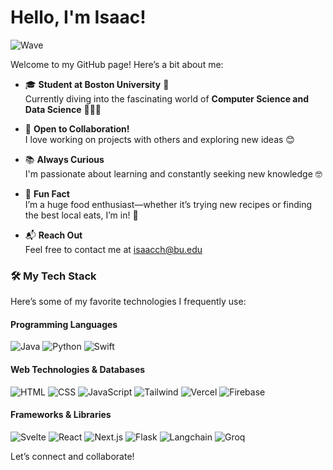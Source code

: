 # Hello, I'm Isaac!

![Wave](https://raw.githubusercontent.com/MartinHeinz/MartinHeinz/master/wave.gif)

Welcome to my GitHub page! Here’s a bit about me:

- 🎓 **Student at Boston University** 🐶  
  Currently diving into the fascinating world of **Computer Science and Data Science** 👨🏻‍💻

- 🤝 **Open to Collaboration!**  
  I love working on projects with others and exploring new ideas 😊

- 📚 **Always Curious**  
  I'm passionate about learning and constantly seeking new knowledge 🤓

- 🌟 **Fun Fact**  
  I’m a huge food enthusiast—whether it’s trying new recipes or finding the best local eats, I’m in! 🤤

- 📬 **Reach Out**  
  Feel free to contact me at [isaacch@bu.edu](mailto:isaacch@bu.edu)

### 🛠️ My Tech Stack

Here’s some of my favorite technologies I frequently use:

#### Programming Languages
![Java](https://img.shields.io/badge/-Java-007396?style=flat-square&logo=java&logoColor=white)
![Python](https://img.shields.io/badge/-Python-3776AB?style=flat-square&logo=python&logoColor=white)
![Swift](https://img.shields.io/badge/-Swift-F05138?style=flat-square&logo=swift&logoColor=white)

#### Web Technologies & Databases
![HTML](https://img.shields.io/badge/-HTML-E34F26?style=flat-square&logo=html5&logoColor=white)
![CSS](https://img.shields.io/badge/-CSS-1572B6?style=flat-square&logo=css3&logoColor=white)
![JavaScript](https://img.shields.io/badge/-JavaScript-F7DF1E?style=flat-square&logo=javascript&logoColor=black)
![Tailwind](https://img.shields.io/badge/-Tailwind%20CSS-06B6D4?style=flat-square&logo=tailwindcss&logoColor=white)
![Vercel](https://img.shields.io/badge/-Vercel-000000?style=flat-square&logo=vercel&logoColor=white)
![Firebase](https://img.shields.io/badge/-Firebase-FFCA28?style=flat-square&logo=firebase&logoColor=black)

#### Frameworks & Libraries
![Svelte](https://img.shields.io/badge/-Svelte-FF3E00?style=flat-square&logo=svelte&logoColor=white)
![React](https://img.shields.io/badge/-React-61DAFB?style=flat-square&logo=react&logoColor=black)
![Next.js](https://img.shields.io/badge/-Next.js-000000?style=flat-square&logo=next.js&logoColor=white)
![Flask](https://img.shields.io/badge/-Flask-000000?style=flat-square&logo=flask&logoColor=white)
![Langchain](https://img.shields.io/badge/-Langchain-000000?style=flat-square&logo=langchain&logoColor=white)
![Groq](https://img.shields.io/badge/-Groq-00B2A9?style=flat-square&logo=groq&logoColor=white)

Let’s connect and collaborate!
